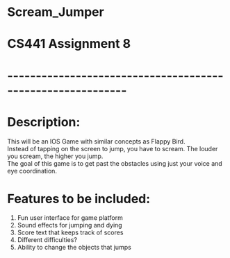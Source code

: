 # Scream_Jumper
# CS441 Assignment 8
# -----------------------------------------------------------
# Description:
This will be an IOS Game with similar concepts as Flappy Bird.  
Instead of tapping on the screen to jump, you have to scream. The louder you scream, the higher you jump.  
The goal of this game is to get past the obstacles using just your voice and eye coordination.  
# Features to be included:
1) Fun user interface for game platform  
2) Sound effects for jumping and dying  
3) Score text that keeps track of scores  
4) Different difficulties?  
5) Ability to change the objects that jumps  
